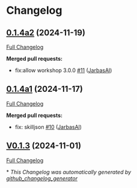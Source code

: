 # Changelog

## [0.1.4a2](https://github.com/OpenVoiceOS/ovos-skill-pyradios/tree/0.1.4a2) (2024-11-19)

[Full Changelog](https://github.com/OpenVoiceOS/ovos-skill-pyradios/compare/0.1.4a1...0.1.4a2)

**Merged pull requests:**

- fix:allow workshop 3.0.0 [\#11](https://github.com/OpenVoiceOS/ovos-skill-pyradios/pull/11) ([JarbasAl](https://github.com/JarbasAl))

## [0.1.4a1](https://github.com/OpenVoiceOS/ovos-skill-pyradios/tree/0.1.4a1) (2024-11-17)

[Full Changelog](https://github.com/OpenVoiceOS/ovos-skill-pyradios/compare/V0.1.3...0.1.4a1)

**Merged pull requests:**

- fix: skilljson [\#10](https://github.com/OpenVoiceOS/ovos-skill-pyradios/pull/10) ([JarbasAl](https://github.com/JarbasAl))

## [V0.1.3](https://github.com/OpenVoiceOS/ovos-skill-pyradios/tree/V0.1.3) (2024-11-01)

[Full Changelog](https://github.com/OpenVoiceOS/ovos-skill-pyradios/compare/0.1.3...V0.1.3)



\* *This Changelog was automatically generated by [github_changelog_generator](https://github.com/github-changelog-generator/github-changelog-generator)*
